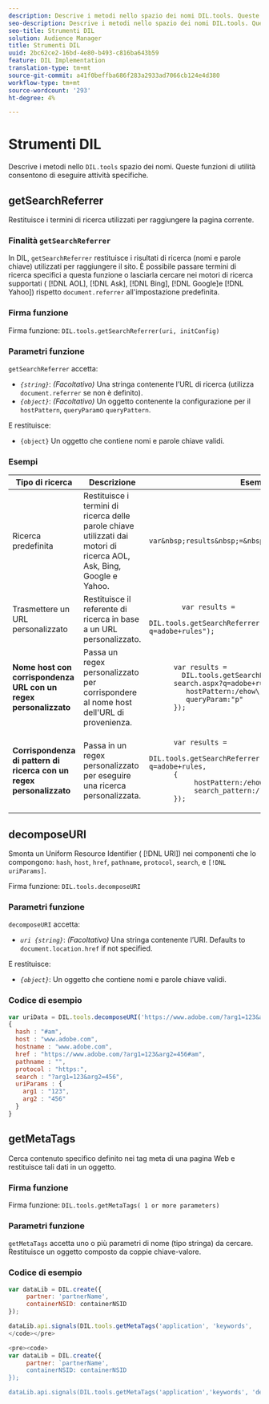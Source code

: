 ```yaml
---
description: Descrive i metodi nello spazio dei nomi DIL.tools. Queste funzioni di utilità consentono di eseguire attività specifiche.
seo-description: Descrive i metodi nello spazio dei nomi DIL.tools. Queste funzioni di utilità consentono di eseguire attività specifiche.
seo-title: Strumenti DIL
solution: Audience Manager
title: Strumenti DIL
uuid: 2bc62ce2-16bd-4e80-b493-c816ba643b59
feature: DIL Implementation
translation-type: tm+mt
source-git-commit: a41f0beffba686f283a2933ad7066cb124e4d380
workflow-type: tm+mt
source-wordcount: '293'
ht-degree: 4%

---
```



# Strumenti DIL

Descrive i metodi nello `DIL.tools` spazio dei nomi. Queste funzioni di utilità consentono di eseguire attività specifiche.

<!-- 

c_dil_functions.xml

 -->

## getSearchReferrer

Restituisce i termini di ricerca utilizzati per raggiungere la pagina corrente.

<!-- 

r_dil_get_search_referrer.xml

 -->

### Finalità `getSearchReferrer`

In DIL, `getSearchReferrer` restituisce i risultati di ricerca (nomi e parole chiave) utilizzati per raggiungere il sito. È possibile passare termini di ricerca specifici a questa funzione o lasciarla cercare nei motori di ricerca supportati ( [!DNL AOL], [!DNL Ask], [!DNL Bing], [!DNL Google]e [!DNL Yahoo]) rispetto `document.referrer` all&#39;impostazione predefinita.

### Firma funzione

Firma funzione: `DIL.tools.getSearchReferrer(uri, initConfig)`

### Parametri funzione

`getSearchReferrer` accetta:

* *`{string}`*: *(Facoltativo)* Una stringa contenente l’URL di ricerca (utilizza `document.referrer` se non è definito).
* *`{object}`*: *(Facoltativo)* Un oggetto contenente la configurazione per il `hostPattern`, `queryParam`o `queryPattern`.

E restituisce:

* `{object}` Un oggetto che contiene nomi e parole chiave validi.

### Esempi

<table id="table_D035276601EC428295E4D619F05BB8D0"> 
 <thead> 
  <tr> 
   <th> Tipo di ricerca </th> 
   <th> Descrizione </th> 
   <th> Esempio di codice </th> 
  </tr> 
 </thead>
 <tbody> 
  <tr> 
   <td> Ricerca predefinita</td> 
   <td> Restituisce i termini di ricerca delle parole chiave utilizzati dai motori di ricerca AOL, Ask, Bing, Google e Yahoo. </td> 
   <td>
      <code>var&amp;nbsp;results&amp;nbsp;=&amp;nbsp;DIL.tools.getSearchReferrer();</code> 
  </td>
  </tr> 
  <tr> 
   <td>Trasmettere un URL personalizzato</td> 
   <td>Restituisce il referente di ricerca in base a un URL personalizzato.</td> 
   <td> 
  <code>
        var&nbsp;results&nbsp;= 
        DIL.tools.getSearchReferrer("https://www.ehow.com/search.aspx?q=adobe+rules");
  </code>
</td> 
  </tr> 
  <tr> 
   <td> <b>Nome host con corrispondenza URL con un regex personalizzato</b></td> 
   <td> Passa un regex personalizzato per corrispondere al nome host dell'URL di provenienza. </td> 
   <td> 
  <code>
      var results = 
        DIL.tools.getSearchReferrer("https://www.ehow.com/
      search.aspx?q=adobe+rules",{ 
      &nbsp;&nbsp;&nbsp;hostPattern:/ehow\./, 
      &nbsp;&nbsp;&nbsp;queryParam:"p" 
      }); 
  </code>
  </td></tr> 
  <tr> 
   <td> <b>Corrispondenza di pattern di ricerca con un regex personalizzato</b> </td> 
   <td> Passa in un regex personalizzato per eseguire una ricerca personalizzata. </td> 
   <td> 
    <code>
      var&nbsp;results&nbsp;= 
      DIL.tools.getSearchReferrer("https://www.ehow.com/search.aspx?q=adobe+rules,
      {
        &nbsp;&nbsp;&nbsp;hostPattern:/ehow\./, 
        &nbsp;&nbsp;&nbsp;search_pattern:/[&amp;\?]p=([^&amp;]+/ 
      });
    </code>
   </td> 
  </tr> 
 </tbody> 
</table>

## decomposeURI

Smonta un Uniform Resource Identifier ( [!DNL URI]) nei componenti che lo compongono: `hash`, `host`, `href`, `pathname`, `protocol`, `search`, e `[!DNL uriParams]`.

<!-- 

r_dil_decompose.xml

 -->

Firma funzione: `DIL.tools.decomposeURI`

### Parametri funzione

`decomposeURI` accetta:

* *`uri {string}`*: *(Facoltativo)* Una stringa contenente l’URI. Defaults to `document.location.href` if not specified.

E restituisce:

* *`{object}`*: Un oggetto che contiene nomi e parole chiave validi.

### Codice di esempio


```javascript
var uriData = DIL.tools.decomposeURI('https://www.adobe.com/?arg1=123&arg2=456#am'); 
{ 
  hash : "#am", 
  host : "www.adobe.com", 
  hostname : "www.adobe.com", 
  href : "https://www.adobe.com/?arg1=123&arg2=456#am", 
  pathname : "", 
  protocol : "https:", 
  search : "?arg1=123&arg2=456", 
  uriParams : { 
    arg1 : "123", 
    arg2 : "456" 
  } 
}
```

## getMetaTags

Cerca contenuto specifico definito nei tag meta di una pagina Web e restituisce tali dati in un oggetto.

<!-- 

r_dil_get_metatags.xml

 -->

### Firma funzione

Firma funzione: `DIL.tools.getMetaTags( 1 or more parameters)`

### Parametri funzione

`getMetaTags` accetta uno o più parametri di nome (tipo stringa) da cercare. Restituisce un oggetto composto da coppie chiave-valore.

### Codice di esempio

```js
var dataLib = DIL.create({ 
     partner: 'partnerName', 
     containerNSID: containerNSID 
}); 

dataLib.api.signals(DIL.tools.getMetaTags('application', 'keywords',  'description'), 'c_').submit();
</code></pre>

<pre><code>
var dataLib = DIL.create({ 
     partner: `partnerName', 
     containerNSID: containerNSID 
}); 

dataLib.api.signals(DIL.tools.getMetaTags('application','keywords', 'description'), 'c_').submit();
```
